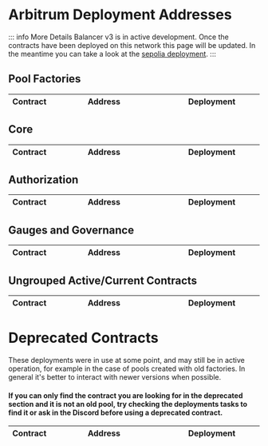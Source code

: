 

# Arbitrum Deployment Addresses

::: info More Details
Balancer v3 is in active development. Once the contracts have been deployed on this network this page will be updated. In the meantime you can take a look at the [sepolia deployment](./sepolia.md).
:::

## Pool Factories

| Contract                         | Address                                                                                                                   | Deployment                                                                                                                                  |
|:---------------------------------|:--------------------------------------------------------------------------------------------------------------------------|:--------------------------------------------------------------------------------------------------------------------------------------------|

## Core

| Contract                       | Address                                                                                                                   | Deployment                                                                                                                                                  |
|:-------------------------------|:--------------------------------------------------------------------------------------------------------------------------|:------------------------------------------------------------------------------------------------------------------------------------------------------------|


## Authorization

| Contract                        | Address                                                                                                                   | Deployment                                                                                                                                          |
|:--------------------------------|:--------------------------------------------------------------------------------------------------------------------------|:----------------------------------------------------------------------------------------------------------------------------------------------------|


## Gauges and Governance

| Contract                        | Address                                                                                                                   | Deployment                                                                                                                                          |
|:--------------------------------|:--------------------------------------------------------------------------------------------------------------------------|:----------------------------------------------------------------------------------------------------------------------------------------------------|


## Ungrouped Active/Current Contracts
    
    
| Contract                                       | Address                                                                                                                   | Deployment                                                                                                                                              |
|:-----------------------------------------------|:--------------------------------------------------------------------------------------------------------------------------|:--------------------------------------------------------------------------------------------------------------------------------------------------------|
    
# Deprecated Contracts

These deployments were in use at some point, and may still be in active operation, for example in the case of pools created with old factories.  In general it's better to interact with newer versions when possible.

#### If you can only find the contract you are looking for in the deprecated section and it is not an old pool, try checking the deployments tasks to find it or ask in the Discord before using a deprecated contract.

    
| Contract                          | Address                                                                                                                   | Deployment                                                                                                                                            |
|:----------------------------------|:--------------------------------------------------------------------------------------------------------------------------|:------------------------------------------------------------------------------------------------------------------------------------------------------|

    
<style scoped>
table {
    display: table;
    width: 100%;
}
table th:first-of-type, td:first-of-type {
    width: 30%;
}
table th:nth-of-type(2) {
    width: 40%;
}
td {
    max-width: 0;
    overflow: hidden;
}
</style>


